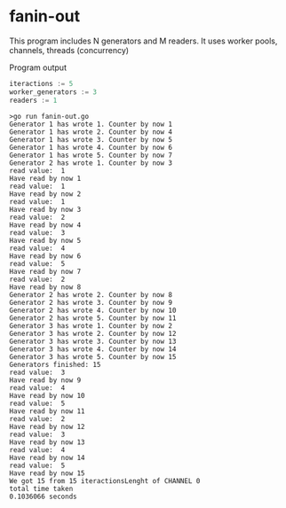 # fanin-out
This program includes N generators and M readers. It uses worker pools, channels, threads (concurrency)

Program output
```go
iteractions := 5
worker_generators := 3
readers := 1
```
  


    >go run fanin-out.go
    Generator 1 has wrote 1. Counter by now 1
    Generator 1 has wrote 2. Counter by now 4
    Generator 1 has wrote 3. Counter by now 5
    Generator 1 has wrote 4. Counter by now 6
    Generator 1 has wrote 5. Counter by now 7
    Generator 2 has wrote 1. Counter by now 3
    read value:  1
    Have read by now 1
    read value:  1
    Have read by now 2
    read value:  1
    Have read by now 3
    read value:  2
    Have read by now 4
    read value:  3
    Have read by now 5
    read value:  4
    Have read by now 6
    read value:  5
    Have read by now 7
    read value:  2
    Have read by now 8
    Generator 2 has wrote 2. Counter by now 8
    Generator 2 has wrote 3. Counter by now 9
    Generator 2 has wrote 4. Counter by now 10
    Generator 2 has wrote 5. Counter by now 11
    Generator 3 has wrote 1. Counter by now 2
    Generator 3 has wrote 2. Counter by now 12
    Generator 3 has wrote 3. Counter by now 13
    Generator 3 has wrote 4. Counter by now 14
    Generator 3 has wrote 5. Counter by now 15
    Generators finished: 15
    read value:  3
    Have read by now 9
    read value:  4
    Have read by now 10
    read value:  5
    Have read by now 11
    read value:  2
    Have read by now 12
    read value:  3
    Have read by now 13
    read value:  4
    Have read by now 14
    read value:  5
    Have read by now 15
    We got 15 from 15 iteractionsLenght of CHANNEL 0 
    total time taken
    0.1036066 seconds
    
